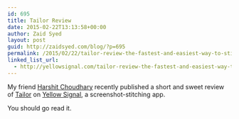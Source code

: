 ```yaml
---
id: 695
title: Tailor Review
date: 2015-02-22T13:13:58+00:00
author: Zaid Syed
layout: post
guid: http://zaidsyed.com/blog/?p=695
permalink: /2015/02/22/tailor-review-the-fastest-and-easiest-way-to-stitch-screenshots-on-ios-yellow-signal/
linked_list_url:
  - http://yellowsignal.com/tailor-review-the-fastest-and-easiest-way-to-stitch-screenshots-on-ios/
---
```

My friend [Harshit Choudhary](http://harshit.in) recently published a short and sweet review of [Tailor](http://trytailor.com) on [Yellow Signal](http://yellowsignal.com), a screenshot-stitching app.

You should go read it.